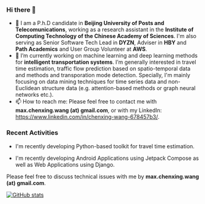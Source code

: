 ### Hi there 👋

- 💼 I am a P.h.D candidate in **Beijing University of Posts and Telecomunications**, working as a research assistant in the **Institute of Computing Technology of the Chinese Academy of Sciences**. I'm also serving as Senior Software Tech Lead in **DYZN**, Adviser in **HBY** and **Path Academics** and User Group Volunteer at **AWS**.
- 🔭 I’m currently working on machine learning and deep learning methods for **intelligent transportation systems**. I’m generally interested in travel time estimation, traffic flow prediction based on spatio-temporal data and methods and transporation mode detection. Specially, I'm mainly focusing on data mining techniques for time series data and non-Euclidean structure data (e.g. attention-based methods or graph neural networks etc.).
- 📫 How to reach me: Please feel free to contact me with **max.chenxing.wang (at) gmail.com**, or with my LinkedIn: https://www.linkedin.com/in/chenxing-wang-678457b3/.

### Recent Activities

- I'm recently developing Python-based toolkit for travel time estimation.

- I'm recently developing Android Applications using Jetpack Compose as well as Web Applications using Django.

Please feel free to discuss technical issues with me by **max.chenxing.wang (at) gmail.com**.

[![GitHub stats](https://github-readme-stats.vercel.app/api?username=morningstarwang)](https://github.com/anuraghazra/github-readme-stats)

